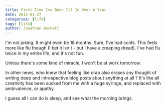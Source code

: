 ```yaml
---
title: First Time Ive Been Ill In Over A Year
date: 2012-01-27
categories: [life]
tags: [life]
author: Jonathan Beckett
---
```


I'm not joking. It might even be 18 months. Sure, I've had colds. This feels more like flu though (I bet it isn't - but I have a creeping dread). I've had flu twice in my entire life, and it's not fun.

Unless there's some kind of miracle, I won't be at work tomorrow.

In other news, who knew that feeling like crap also erases any thought of writing deep and introspective blog posts about anything at all ? It's like all creativity has been sucked from me with a huge syringe, and replaced with ambivalence, or apathy.

I guess all I can do is sleep, and see what the morning brings.